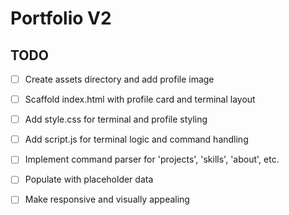 # Portfolio V2

## TODO
- [ ] Create assets directory and add profile image
- [ ] Scaffold index.html with profile card and terminal layout
- [ ] Add style.css for terminal and profile styling
- [ ] Add script.js for terminal logic and command handling
- [ ] Implement command parser for 'projects', 'skills', 'about', etc.
- [ ] Populate with placeholder data
- [ ] Make responsive and visually appealing


